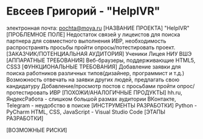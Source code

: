 # Евсеев Григорий - "HelpIVR"
электронная почта: pochta@moya.ru
[НАЗВАНИЕ ПРОЕКТА]
"HelpIVR"
[ПРОБЛЕМНОЕ ПОЛЕ]
Недостаток связей у лицеистов для поиска партнера для совместного выполнения ИВР, необходимость распространять просьбы пройти опросы/потестировать проект.
[ЗАКАЗЧИК/ПОТЕНЦИАЛЬНАЯ АУДИТОРИЯ]
Ученики Лицея НИУ ВШЭ
[АППАРАТНЫЕ ТРЕБОВАНИЯ]
Веб-браузеры, поддерживающие HTML5, CSS3
[ФУНКЦИОНАЛЬНЫЕ ТРЕБОВАНИЯ]
Добавление заявки для поиска работников различных типов(дизайнер, программист и т.д.)
Возможность отвечать на заявки других людей, предлагать свою кандидатуру
Добавление/просмотр постов с просьбами пройти опрос/протестировать ИВР
[ПОХОЖИ/АНАЛОГИЧНЫЕ ПРОДУКТЫ]
hh.ru, ЯндексРабота - слишком большой размах аудитории
ВКонтакте, Telegram - неудобство в поиске
[ИНСТРУМЕНТЫ РАЗРАБОТКИ]
Python - PyCharm
HTML, CSS, JavaScript - Visual Studio Code
[ЭТАПЫ РАЗРАБОТКИ]

[ВОЗМОЖНЫЕ РИСКИ]
